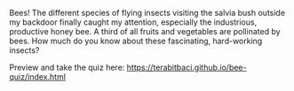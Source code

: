 Bees! The different species of flying insects visiting the salvia bush outside my backdoor finally caught my attention, especially the industrious, productive honey bee. A third of all fruits and vegetables are pollinated by bees. How much do you know about these fascinating, hard-working insects?

Preview and take the quiz here: https://terabitbaci.github.io/bee-quiz/index.html
